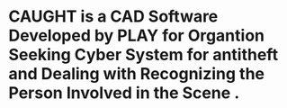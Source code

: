 # CAUGHT is a CAD Software Developed by PLAY for Organtion Seeking Cyber System for antitheft and  Dealing with Recognizing the Person Involved in the Scene  . 
